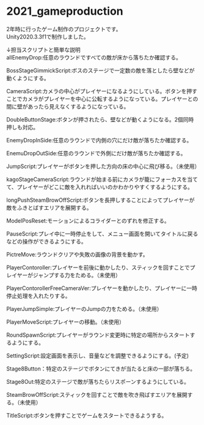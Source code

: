 # 2021_gameproduction
2年時に行ったゲーム制作のプロジェクトです。  
Unity2020.3.3f1で制作しました。  

↓担当スクリプトと簡単な説明  
allEnemyDrop:任意のラウンドですべての敵が床から落ちたか確認する。  

BossStageGimmickScript:ボスのステージで一定数の敵を落としたら壁などが動くようにする。  

CameraScript:カメラの中心がプレイヤーになるようにしている。ボタンを押すことでカメラがプレイヤーを中心に公転するようになっている。プレイヤーとの間に壁があったら見えなくするようになっている。  

DoubleButtonStage:ボタンが押されたら、壁などが動くようになる。2個同時押しも対応。  

EnemyDropInSide:任意のラウンドで内側の穴にだけ敵が落ちたか確認する。  

EnemuDropOutSide:任意のラウンドで外側にだけ敵が落ちたか確認する。  

JumpScript:プレイヤーがボタンを押した方向の床の中心に飛び移る。（未使用）  

kagoStageCameraScript:ラウンドが始まる前にカメラが籠にフォーカスを当てて、プレイヤーがどこに敵を入れればいいのかわかりやすくするようにする。  

longPushSteamBrowOffScript:ボタンを長押しすることによってプレイヤーが敵をふきとばすエリアを展開する。  

ModelPosReset:モーションによるコライダーとのずれを修正する。  

PauseScript:プレイ中に一時停止をして、メニュー画面を開いてタイトルに戻るなどの操作ができるようにする。  

PictreMove:ラウンドクリアや失敗の画像の背景を動かす。  

PlayerContoroller:プレイヤーを前後に動かしたり、スティックを回すことでプレイヤーがジャンプする力をためる。（未使用）  

PlayerContorollerFreeCameraVer:プレイヤーを動かしたり、プレイヤーに一時停止処理を入れたりする。  

PlayerJumpSimple:プレイヤーのJumpの力をためる。（未使用）  
 
PlayerMoveScript:プレイヤーの移動。（未使用）  

RoundSpawnScript:プレイヤーがラウンド変更時に特定の場所からスタートするようにする。  

SettingScript:設定画面を表示し、音量などを調整できるようにする。(予定)  

Stage8Button：特定のステージでボタンにてきが当たると床の一部が落ちる。  

Stage8Out:特定のステージで敵が落ちたらリスポーンするようにしている。  

SteamBrowOffScript:スティックを回すことで敵を吹き飛ばすエリアを展開する。（未使用）  

TitleScript:ボタンを押すことでゲームをスタートできるようする。  
